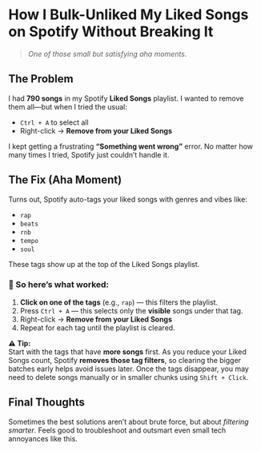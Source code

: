 # How I Bulk-Unliked My Liked Songs on Spotify Without Breaking It

> *One of those small but satisfying aha moments.*

## The Problem  
I had **790 songs** in my Spotify **Liked Songs** playlist. I wanted to remove them all—but when I tried the usual:

- `Ctrl + A` to select all  
- Right-click → **Remove from your Liked Songs**

I kept getting a frustrating **“Something went wrong”** error. No matter how many times I tried, Spotify just couldn’t handle it.

## The Fix (Aha Moment)  
Turns out, Spotify auto-tags your liked songs with genres and vibes like:

- `rap`  
- `beats`  
- `rnb`  
- `tempo`  
- `soul`  

These tags show up at the top of the Liked Songs playlist.

### 🔧 So here’s what worked:

1. **Click on one of the tags** (e.g., `rap`) — this filters the playlist.
2. Press `Ctrl + A` — this selects only the **visible** songs under that tag.
3. Right-click → **Remove from your Liked Songs**
4. Repeat for each tag until the playlist is cleared.

**⚠️ Tip:**  
Start with the tags that have **more songs** first. As you reduce your Liked Songs count, Spotify **removes those tag filters**, so clearing the bigger batches early helps avoid issues later. Once the tags disappear, you may need to delete songs manually or in smaller chunks using `Shift + Click`.

## Final Thoughts  
Sometimes the best solutions aren’t about brute force, but about *filtering smarter*. Feels good to troubleshoot and outsmart even small tech annoyances like this.
